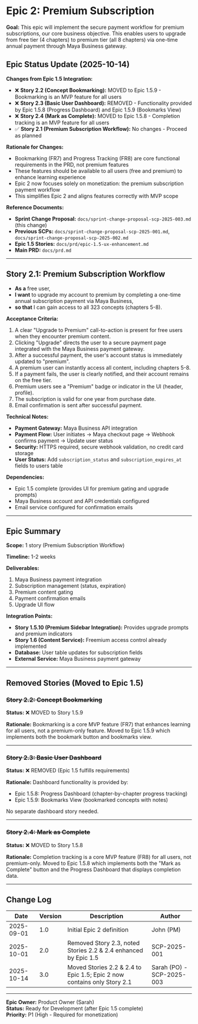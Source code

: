 # Epic 2: Premium Subscription

**Goal:** This epic will implement the secure payment workflow for premium subscriptions, our core business objective. This enables users to upgrade from free tier (4 chapters) to premium tier (all 8 chapters) via one-time annual payment through Maya Business gateway.

## Epic Status Update (2025-10-14)

**Changes from Epic 1.5 Integration:**

- ❌ **Story 2.2 (Concept Bookmarking):** MOVED to Epic 1.5.9 - Bookmarking is an MVP feature for all users
- ❌ **Story 2.3 (Basic User Dashboard):** REMOVED - Functionality provided by Epic 1.5.8 (Progress Dashboard) and Epic 1.5.9 (Bookmarks View)
- ❌ **Story 2.4 (Mark as Complete):** MOVED to Epic 1.5.8 - Completion tracking is an MVP feature for all users
- ✅ **Story 2.1 (Premium Subscription Workflow):** No changes - Proceed as planned

**Rationale for Changes:**
- Bookmarking (FR7) and Progress Tracking (FR8) are core functional requirements in the PRD, not premium features
- These features should be available to all users (free and premium) to enhance learning experience
- Epic 2 now focuses solely on monetization: the premium subscription payment workflow
- This simplifies Epic 2 and aligns features correctly with MVP scope

**Reference Documents:**
- **Sprint Change Proposal:** `docs/sprint-change-proposal-scp-2025-003.md` (this change)
- **Previous SCPs:** `docs/sprint-change-proposal-scp-2025-001.md`, `docs/sprint-change-proposal-scp-2025-002.md`
- **Epic 1.5 Stories:** `docs/prd/epic-1.5-ux-enhancement.md`
- **Main PRD:** `docs/prd.md`

---

## Story 2.1: Premium Subscription Workflow

*   **As a** free user,
*   **I want** to upgrade my account to premium by completing a one-time annual subscription payment via Maya Business,
*   **so that** I can gain access to all 323 concepts (chapters 5-8).

**Acceptance Criteria:**
1.  A clear "Upgrade to Premium" call-to-action is present for free users when they encounter premium content.
2.  Clicking "Upgrade" directs the user to a secure payment page integrated with the Maya Business payment gateway.
3.  After a successful payment, the user's account status is immediately updated to "premium".
4.  A premium user can instantly access all content, including chapters 5-8.
5.  If a payment fails, the user is clearly notified, and their account remains on the free tier.
6.  Premium users see a "Premium" badge or indicator in the UI (header, profile).
7.  The subscription is valid for one year from purchase date.
8.  Email confirmation is sent after successful payment.

**Technical Notes:**
- **Payment Gateway:** Maya Business API integration
- **Payment Flow:** User initiates → Maya checkout page → Webhook confirms payment → Update user status
- **Security:** HTTPS required, secure webhook validation, no credit card storage
- **User Status:** Add `subscription_status` and `subscription_expires_at` fields to users table

**Dependencies:**
- Epic 1.5 complete (provides UI for premium gating and upgrade prompts)
- Maya Business account and API credentials configured
- Email service configured for confirmation emails

---

## Epic Summary

**Scope:** 1 story (Premium Subscription Workflow)

**Timeline:** 1-2 weeks

**Deliverables:**
1. Maya Business payment integration
2. Subscription management (status, expiration)
3. Premium content gating
4. Payment confirmation emails
5. Upgrade UI flow

**Integration Points:**
- **Story 1.5.10 (Premium Sidebar Integration):** Provides upgrade prompts and premium indicators
- **Story 1.6 (Content Service):** Freemium access control already implemented
- **Database:** User table updates for subscription fields
- **External Service:** Maya Business payment gateway

---

## Removed Stories (Moved to Epic 1.5)

### ~~Story 2.2: Concept Bookmarking~~
**Status:** ❌ MOVED to Story 1.5.9

**Rationale:** Bookmarking is a core MVP feature (FR7) that enhances learning for all users, not a premium-only feature. Moved to Epic 1.5.9 which implements both the bookmark button and bookmarks view.

---

### ~~Story 2.3: Basic User Dashboard~~
**Status:** ❌ REMOVED (Epic 1.5 fulfills requirements)

**Rationale:** Dashboard functionality is provided by:
- Epic 1.5.8: Progress Dashboard (chapter-by-chapter progress tracking)
- Epic 1.5.9: Bookmarks View (bookmarked concepts with notes)

No separate dashboard story needed.

---

### ~~Story 2.4: Mark as Complete~~
**Status:** ❌ MOVED to Story 1.5.8

**Rationale:** Completion tracking is a core MVP feature (FR8) for all users, not premium-only. Moved to Epic 1.5.8 which implements both the "Mark as Complete" button and the Progress Dashboard that displays completion data.

---

## Change Log

| Date | Version | Description | Author |
|------|---------|-------------|---------|  
| 2025-09-01 | 1.0 | Initial Epic 2 definition | John (PM) |
| 2025-10-01 | 2.0 | Removed Story 2.3, noted Stories 2.2 & 2.4 enhanced by Epic 1.5 | SCP-2025-001 |
| 2025-10-14 | 3.0 | Moved Stories 2.2 & 2.4 to Epic 1.5; Epic 2 now contains only Story 2.1 | Sarah (PO) - SCP-2025-003 |

---

**Epic Owner:** Product Owner (Sarah)  
**Status:** Ready for Development (after Epic 1.5 complete)  
**Priority:** P1 (High - Required for monetization)

